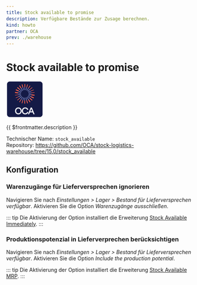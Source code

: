 ```yaml
---
title: Stock available to promise
description: Verfügbare Bestände zur Zusage berechnen.
kind: howto
partner: OCA
prev: ./warehouse
---
```

# Stock available to promise
![icon_oca_app](attachments/icon_oca_app.png)

{{ $frontmatter.description }}

Technischer Name: `stock_available`\
Repository: <https://github.com/OCA/stock-logistics-warehouse/tree/15.0/stock_available>

## Konfiguration

### Warenzugänge für Lieferversprechen ignorieren

Navigieren Sie nach *Einstellungen > Lager > Bestand für Lieferversprechen verfügbar*. Aktivieren Sie die Option *Warenzugänge ausschließen*.

::: tip
Die Aktivierung der Option installiert die Erweiterung [Stock Available Immediately](Stock%20Available%20Immediately.md).
:::

### Produktionspotenzial in Lieferverprechen berücksichtigen

Navigieren Sie nach *Einstellungen > Lager > Bestand für Lieferversprechen verfügbar*. Aktivieren Sie die Option *Include the production potential*.

::: tip
Die Aktivierung der Option installiert die Erweiterung [Stock Available MRP](Stock%20Available%20MRP.md).
:::
